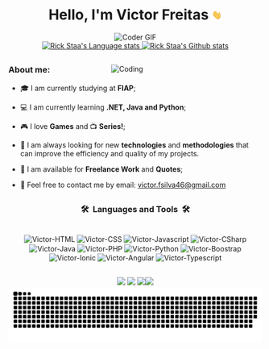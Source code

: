 <h1 align="center"> Hello, I'm Victor Freitas <img src="https://github.com/milena-ramiro/milena-ramiro/blob/main/gifs/wave.gif" width="20px"> </h1>

<div align="center">
<img src="https://media.giphy.com/media/SWoSkN6DxTszqIKEqv/giphy.gif" alt="Coder GIF" width="500"> 
</div>

<div align="center">
	<a href="https://github.com/anuraghazra/github-readme-stats#gh-light-mode-only">
<img height=200 src="https://github-readme-stats-git-masterrstaa-rickstaa.vercel.app/api/top-langs/?username=victorfreitass1&layout=compact&langs_count=10&hide_border=true&role=owner,collaborator&theme=default#gh-light-mode-only" alt="Rick Staa's Language stats" />
</a>
	<a href="https://github.com/anuraghazra/github-readme-stats#gh-light-mode-only">
<img height=200 src="https://github-readme-stats-git-masterrstaa-rickstaa.vercel.app/api?username=victorfreitass1&show_icons=true&count_private=true&line_height=28&hide_border=true&card_width=347&include_all_commits=true&role=owner,collaborator&exclude_repo=github-readme-stats&theme=default&hide_rank=true#gh-light-mode-only" alt="Rick Staa's Github stats" />		
</a>
</div>

##
	
<img align="right" alt="Coding" width="300" src="https://github.com/VictorFreitass1/VictorFreitass1/blob/main/5RTG.gif">

<h3 align="left">About me:</h3>

- 🎓 I am currently studying at **FIAP**;

- 💻 I am currently learning **.NET, Java and Python**;

- 🎮 I love **Games** and 📺 **Series!**;

- 🚀 I am always looking for new **technologies** and **methodologies** that can improve the efficiency and quality of my projects.

- 💼 I am available for **Freelance Work** and **Quotes**;

- 📧 Feel free to contact me by email: victor.fsilva46@gmail.com

##

<h3 align="center">🛠️&nbsp&nbspLanguages and Tools&nbsp&nbsp🛠️</h3>

<div align="center" style="display: inline_block"><br>
  <img align="center" alt="Victor-HTML" height="45" width="45" src="https://cdn.jsdelivr.net/gh/devicons/devicon/icons/html5/html5-original.svg">
  <img align="center" alt="Victor-CSS" height="45" width="45" src="https://cdn.jsdelivr.net/gh/devicons/devicon/icons/css3/css3-original.svg">
  <img align="center" alt="Victor-Javascript" height="45" width="45" src="https://cdn.jsdelivr.net/gh/devicons/devicon/icons/javascript/javascript-plain.svg">
  <img align="center" alt="Victor-CSharp" height="45" width="45" src="https://cdn.jsdelivr.net/gh/devicons/devicon/icons/csharp/csharp-original.svg">
  <img align="center" alt="Victor-Java" height="45" width="45" src="https://cdn.jsdelivr.net/gh/devicons/devicon/icons/java/java-original.svg">
  <img align="center" alt="Victor-PHP" height="45" width="45" src="https://cdn.jsdelivr.net/gh/devicons/devicon/icons/php/php-original.svg">
  <img align="center" alt="Victor-Python" height="45" width="45" src="https://cdn.jsdelivr.net/gh/devicons/devicon/icons/python/python-original.svg">
  <img align="center" alt="Victor-Boostrap" height="45" width="45" src="https://cdn.jsdelivr.net/gh/devicons/devicon/icons/bootstrap/bootstrap-original.svg">
  <img align="center" alt="Victor-Ionic" height="45" width="45" src="https://cdn.jsdelivr.net/gh/devicons/devicon/icons/ionic/ionic-original.svg">
  <img align="center" alt="Victor-Angular" height="45" width="45" src="https://cdn.jsdelivr.net/gh/devicons/devicon/icons/angularjs/angularjs-original.svg">
  <img align="center" alt="Victor-Typescript" height="45" width="45" src="https://cdn.jsdelivr.net/gh/devicons/devicon/icons/typescript/typescript-original.svg">
</div>
   
  ##
 
<div align="center" valign="top"> 
    <a href="https://www.linkedin.com/in/victorfreitass1/" target="_blank"><img src="https://img.shields.io/badge/-LinkedIn-%230077B5?style=for-the-badge&logo=linkedin&logoColor=white" target="_blank"></a>
    <a href="https://www.instagram.com/vitinho.f_/" target="_blank"><img src="https://img.shields.io/badge/-Instagram-%23E4405F?style=for-the-badge&logo=instagram&logoColor=white" target="_blank"></a>
    <a href = "mailto:victor.fsilva45@gmail.com"><img src="https://img.shields.io/badge/-Gmail-%23333?style=for-the-badge&logo=gmail&logoColor=white" target="_blank></a>
    <a href="https://t.me/Victor%20Freitas" target="_blank"><img src="https://img.shields.io/badge/Telegram-2CA5E0?style=for-the-badge&logo=telegram&logoColor=white" target="_blank"></a>
</div>    


  <picture>
    <img alt="github contribution grid snake animation" src="https://raw.githubusercontent.com/VictorFreitass1/VictorFreitass1/output/github-contribution-grid-snake.svg">
  </picture>

